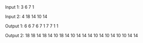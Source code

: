 Input 1:
3
6 7 1



Input 2:
4
18 14 10 14


Output 1:
6 
6 7 
6 7 1 
7 
7 1 
1 


Output 2:
18 
18 14 
18 14 10 
18 14 10 14 
14 
14 10 
14 10 14 
10 
10 14 
14
